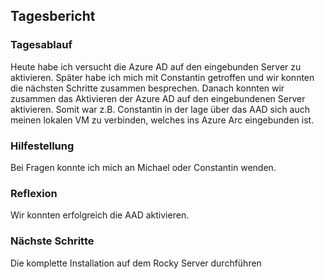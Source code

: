 ## Tagesbericht 


### Tagesablauf
Heute habe ich versucht die Azure AD auf den eingebunden Server zu aktivieren. Später habe ich mich mit Constantin getroffen und wir konnten die nächsten Schritte zusammen besprechen. Danach konnten wir zusammen das Aktivieren der Azure AD auf den eingebundenen Server aktivieren. Somit war z.B. Constantin in der lage über das AAD sich auch meinen lokalen VM zu verbinden, welches ins Azure Arc eingebunden ist. 

### Hilfestellung
Bei Fragen konnte ich mich an Michael oder Constantin wenden.

### Reflexion
Wir konnten erfolgreich die AAD aktivieren. 

### Nächste Schritte 
Die komplette Installation auf dem Rocky Server durchführen


